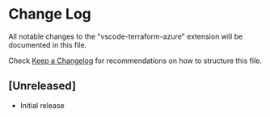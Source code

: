 # Change Log
All notable changes to the "vscode-terraform-azure" extension will be documented in this file.

Check [Keep a Changelog](http://keepachangelog.com/) for recommendations on how to structure this file.

## [Unreleased]
- Initial release
